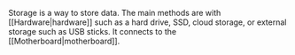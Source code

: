Storage is a way to store data. The main methods are with [[Hardware|hardware]] such as a hard drive, SSD, cloud storage, or external storage such as USB sticks. It connects to the [[Motherboard|motherboard]].